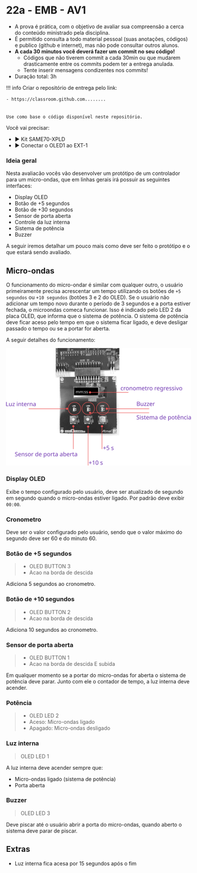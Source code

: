 # 22a - EMB - AV1

- A prova é prática, com o objetivo de avaliar sua compreensão a cerca do conteúdo ministrado pela disciplina. 
- É permitido consulta a todo material pessoal (suas anotações, códigos) e publico (github e internet), mas não pode consultar outros alunos.
- **A cada 30 minutos você deverá fazer um commit no seu código!**
    - Códigos que não tiverem commit a cada 30min ou que mudarem drasticamente entre os commits podem ter a entrega anulada.
    - Tente inserir mensagens condizentes nos commits!
- Duração total: 3h

!!! info
    Criar o repositório de entrega pelo link:
    
    - https://classroom.github.com........


    Use como base o código disponível neste repositório.

Você vai precisar:

- ▶️ Kit SAME70-XPLD
- ▶️ Conectar o OLED1 ao EXT-1

### Ideia geral

Nesta avaliacão vocês vão desenvolver um protótipo de um controlador para um micro-ondas, que em linhas gerais irá possuir as seguintes interfaces:

- Display OLED
- Botão de +5 segundos
- Botão de +30 segundos
- Sensor de porta aberta
- Controle da luz interna 
- Sistema de potência
- Buzzer 

A seguir iremos detalhar um pouco mais como deve ser feito o protótipo e o que estará sendo avaliado.

## Micro-ondas

O funcionamento do micro-ondar é similar com qualquer outro, o usuário primeiramente precisa acrescentar um tempo utilizando os botões de `+5 segundos` ou `+10 segundos` (botões 3 e 2 do OLED). Se o usuário não adicionar um tempo novo durante o período de 3 segundos e a porta estiver fechada, o microondas comeca funcionar. Isso é indicado pelo LED 2 da placa OLED, que informa que o sistema de potência. O sistema de potência deve ficar aceso pelo tempo em que o sistema ficar ligado, e deve desligar passado o tempo ou se a portar for aberta.

A seguir detalhes do funcionamento:

![](diagrama.png)

### Display OLED

Exibe o tempo configurado pelo usuário, deve ser atualizado de segundo em segundo quando o micro-ondas estiver ligado. Por padrão deve exibir `00:00`.

### Cronometro 

Deve ser o valor configurado pelo usuário, sendo que o valor máximo do segundo deve ser 60 e do minuto 60. 

### Botão de +5 segundos

> - OLED BUTTON 3
> - Acao na borda de descida 

Adiciona 5 segundos ao cronometro.
 
### Botão de +10 segundos

> - OLED BUTTON 2
> - Acao na borda de descida 

Adiciona 10 segundos ao cronometro.

### Sensor de porta aberta

> - OLED BUTTON 1
> - Acao na borda de descida E subida

Em qualquer momento se a portar do micro-ondas for aberta o sistema de potência deve parar. Junto com ele o contador de tempo, a luz interna deve acender.

### Potência

> - OLED LED 2
> - Aceso: Micro-ondas ligado
> - Apagado: Micro-ondas desligado

### Luz interna

> OLED LED 1

A luz interna deve acender sempre que:

- Micro-ondas ligado (sistema de potência)
- Porta aberta

### Buzzer

> OLED LED 3

Deve piscar até o usuário abrir a porta do micro-ondas, quando aberto o sistema deve parar de piscar.

## Extras

- Luz interna fica acesa por 15 segundos após o fim 
